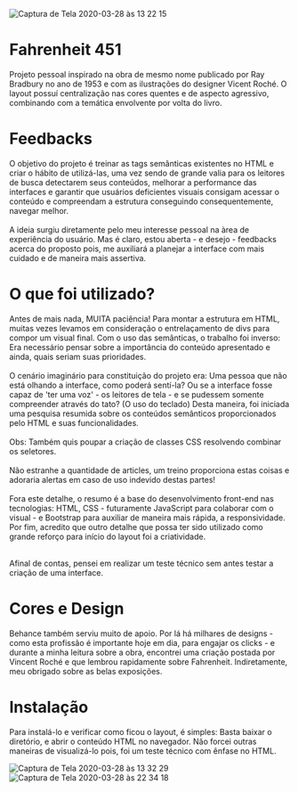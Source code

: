 ![Captura de Tela 2020-03-28 às 13 22 15](https://user-images.githubusercontent.com/56901967/77828716-f0f65880-70fb-11ea-8d53-1dc1f2933693.png)


# Fahrenheit 451
Projeto pessoal inspirado na obra de mesmo nome publicado por Ray Bradbury no ano de 1953 e com as ilustrações do designer Vicent Roché. O layout possuí centralização nas cores quentes e de aspecto agressivo, combinando com a temática envolvente por volta do livro. 
  
# Feedbacks 
O objetivo do projeto é treinar as tags semânticas existentes no HTML e criar o hábito de utilizá-las, uma vez sendo de grande valia para os leitores de busca detectarem seus conteúdos, melhorar a performance das interfaces e garantir que usuários deficientes visuais consigam acessar o conteúdo e compreendam a estrutura conseguindo consequentemente, navegar melhor.<br><br>
A ideia surgiu diretamente pelo meu interesse pessoal na àrea de experiência do usuário. Mas é claro, estou aberta - e desejo - feedbacks acerca do proposto pois, me auxiliará a planejar a interface com mais cuidado e de maneira mais assertiva.  

# O que foi utilizado?
Antes de mais nada, MUITA paciência! Para montar a estrutura em HTML, muitas vezes levamos em consideração o entrelaçamento de divs para compor um visual final. Com o uso das semânticas, o trabalho foi inverso: Era necessário pensar sobre a importância do conteúdo apresentado e ainda, quais seriam suas prioridades. <br><br>
O cenário imaginário para constituição do projeto era: Uma pessoa que não está olhando a interface, como poderá sentí-la? Ou se a interface fosse capaz de 'ter uma voz' - os leitores de tela - e se pudessem somente compreender através do tato? (O uso do teclado) Desta maneira, foi iniciada uma pesquisa resumida sobre os conteúdos semânticos proporcionados pelo HTML e suas funcionalidades. <br><br>
Obs: Também quis poupar a criação de classes CSS resolvendo combinar os seletores.<br><br>
Não estranhe a quantidade de articles, um treino proporciona estas coisas e adoraria alertas em caso de uso indevido destas partes!<br><br>
Fora este detalhe, o resumo é a base do desenvolvimento front-end nas tecnologias: HTML, CSS - futuramente JavaScript para colaborar com o visual - e Bootstrap para auxiliar de maneira mais rápida, a responsividade. Por fim, acredito que outro detalhe que possa ter sido utilizado como grande reforço para início do layout foi a criatividade.<br><br>

Afinal de contas, pensei em realizar um teste técnico sem antes testar a criação de uma interface.

# Cores e Design
Behance também serviu muito de apoio. Por lá há milhares de designs - como esta profissão é importante hoje em dia, para engajar os clicks - e durante a minha leitura sobre a obra, encontrei uma criação postada por Vincent Roché e que lembrou rapidamente sobre Fahrenheit. Indiretamente, meu obrigado sobre as belas exposições.

# Instalação
Para instalá-lo e verificar como ficou o layout, é simples: Basta baixar o diretório, e abrir o conteúdo HTML no navegador. Não forcei outras maneiras de visualizá-lo pois, foi um teste técnico com ênfase no HTML. 


![Captura de Tela 2020-03-28 às 13 32 29](https://user-images.githubusercontent.com/56901967/77839829-c8e81300-7156-11ea-8a29-918eb4d7aa6e.png)
![Captura de Tela 2020-03-28 às 22 34 18](https://user-images.githubusercontent.com/56901967/77839838-d8675c00-7156-11ea-813f-ea2ce0943e52.png)

    


